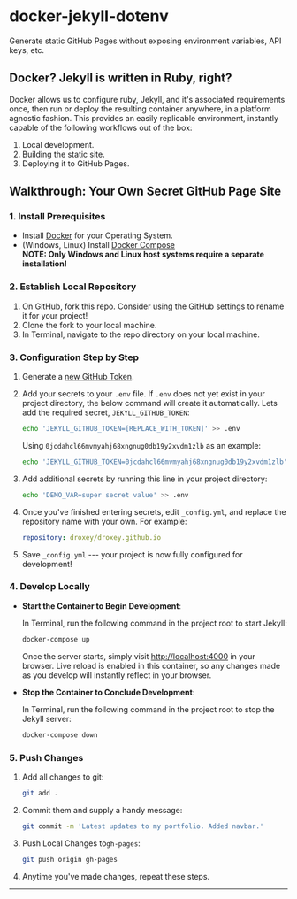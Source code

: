 # docker-jekyll-dotenv

Generate static GitHub Pages without exposing environment variables, API keys, etc.

## Docker? Jekyll is written in Ruby, right?

Docker allows us to configure ruby, Jekyll, and it's associated requirements once, then run or deploy the resulting container anywhere, in a platform agnostic fashion.
This provides an easily replicable environment, instantly capable of the following workflows out of the box:

1. Local development.
1. Building the static site.
1. Deploying it to GitHub Pages.

## Walkthrough: Your Own Secret GitHub Page Site

### 1. Install Prerequisites

* Install [Docker](https://docs.docker.com/engine/installation/) for your Operating System.
* (Windows, Linux) Install [Docker Compose](https://docs.docker.com/compose/install/)\
   **NOTE: Only Windows and Linux host systems require a separate installation!**

### 2. Establish Local Repository

1. On GitHub, fork this repo. Consider using the GitHub settings to rename it for your project!
1. Clone the fork to your local machine.
1. In Terminal, navigate to the repo directory on your local machine.

### 3. Configuration Step by Step

1. Generate a [new GitHub Token](https://github.com/settings/tokens/new).

1. Add your secrets to your `.env` file. If `.env` does not yet exist in your project directory, the below command will create it automatically. Lets add the required secret, `JEKYLL_GITHUB_TOKEN`:

   ```bash
   echo 'JEKYLL_GITHUB_TOKEN=[REPLACE_WITH_TOKEN]' >> .env
   ```

   Using `0jcdahcl66mvmyahj68xngnug0db19y2xvdm1zlb` as an example:

   ```bash
   echo 'JEKYLL_GITHUB_TOKEN=0jcdahcl66mvmyahj68xngnug0db19y2xvdm1zlb' >> .env
   ```

1. Add additional secrets by running this line in your project directory:

   ```bash
   echo 'DEMO_VAR=super secret value' >> .env
   ```

1. Once you've finished entering secrets, edit `_config.yml`, and replace the repository name with your own. For example:

   ```yaml
   repository: droxey/droxey.github.io
   ```

1. Save `_config.yml` --- your project is now fully configured for development!

### 4. Develop Locally

* **Start the Container to Begin Development**:

  In Terminal, run the following command in the project root to start Jekyll:

  ```bash
  docker-compose up
  ```

  Once the server starts, simply visit <http://localhost:4000> in your browser. Live reload is enabled in this container, so any changes made as you develop will instantly reflect in your browser.

* **Stop the Container to Conclude Development**:

  In Terminal, run the following command in the project root to stop the Jekyll server:

  ```bash
  docker-compose down
  ```

### 5. Push Changes

1. Add all changes to git:

   ```bash
   git add .
   ```

1. Commit them and supply a handy message:

   ```bash
   git commit -m 'Latest updates to my portfolio. Added navbar.'
   ```

1. Push Local Changes to`gh-pages`:

   ```bash
   git push origin gh-pages
   ```

1. Anytime you've made changes, repeat these steps.

---
